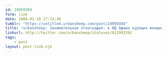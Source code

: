 ```yaml
---
id: 24059384
form: link
date: 2008-01-18 17:13:30
tumblr: "https://untitled.urbansheep.com/post/24059384"
title: "urbansheep: Занимательная этнография: в ИД Афиша курящих женщин больше, чем мужчин. О чем это нам говорит?"
linkurl: http://twitter.com/urbansheep/statuses/612993392
tags:
    - post
layout: post-link.njk
---
```


